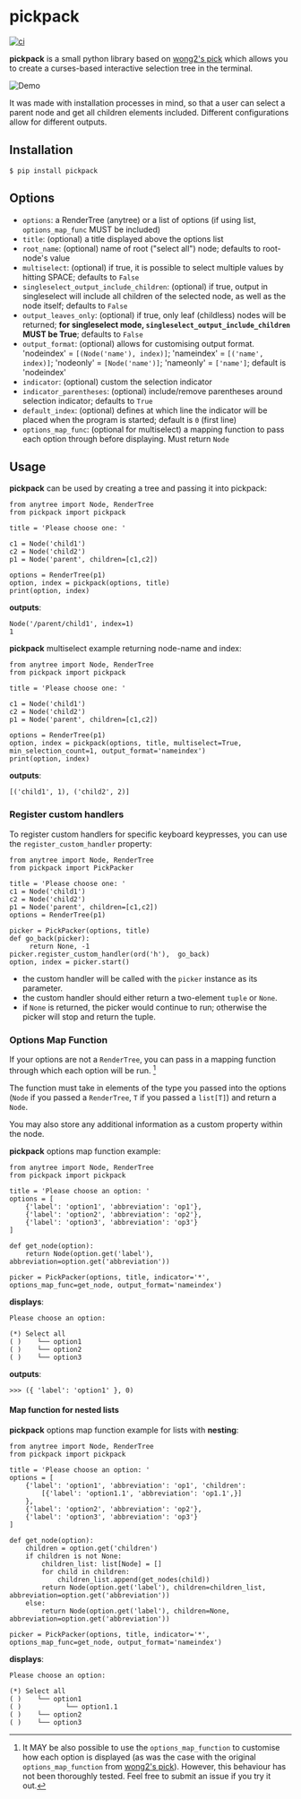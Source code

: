 # pickpack

[![ci](https://github.com/anafvana/pickpack/actions/workflows/ci.yml/badge.svg)](https://github.com/anafvana/pickpack/actions/workflows/ci.yml)

**pickpack** is a small python library based on [wong2's pick](https://github.com/wong2/pick) which allows you to create a curses-based interactive selection tree in the terminal.

![Demo](https://github.com/anafvana/pick/raw/master/example/basic.gif)

It was made with installation processes in mind, so that a user can select a parent node and get all children elements included. Different configurations allow for different outputs.

## Installation

    $ pip install pickpack

## Options

- `options`: a RenderTree (anytree) or a list of options (if using list, `options_map_func` MUST be included)
- `title`: (optional) a title displayed above the options list
- `root_name`: (optional) name of root ("select all") node; defaults to root-node's value
- `multiselect`: (optional) if true, it is possible to select multiple values by hitting SPACE; defaults to `False`
- `singleselect_output_include_children`: (optional) if true, output in singleselect will include all children of the selected node, as well as the node itself; defaults to `False`
- `output_leaves_only`: (optional) if true, only leaf (childless) nodes will be returned; **for singleselect mode, `singleselect_output_include_children` MUST be True**; defaults to `False`
- `output_format`: (optional) allows for customising output format. 'nodeindex' = `[(Node('name'), index)]`; 'nameindex' = `[('name', index)]`; 'nodeonly' = `[Node('name')]`; 'nameonly' = `['name']`; default is 'nodeindex'
- `indicator`: (optional) custom the selection indicator
- `indicator_parentheses`: (optional) include/remove parentheses around selection indicator; defaults to `True`
- `default_index`: (optional) defines at which line the indicator will be placed when the program is started; default is `0` (first line)
- `options_map_func`: (optional for multiselect) a mapping function to pass each option through before displaying. Must return `Node`

## Usage

**pickpack** can be used by creating a tree and passing it into pickpack:

    from anytree import Node, RenderTree
    from pickpack import pickpack

    title = 'Please choose one: '

    c1 = Node('child1')
    c2 = Node('child2')
    p1 = Node('parent', children=[c1,c2])

    options = RenderTree(p1)
    option, index = pickpack(options, title)
    print(option, index)

**outputs**:

    Node('/parent/child1', index=1)
    1

**pickpack** multiselect example returning node-name and index:

    from anytree import Node, RenderTree
    from pickpack import pickpack

    title = 'Please choose one: '

    c1 = Node('child1')
    c2 = Node('child2')
    p1 = Node('parent', children=[c1,c2])

    options = RenderTree(p1)
    option, index = pickpack(options, title, multiselect=True, min_selection_count=1, output_format='nameindex')
    print(option, index)

**outputs**:

    [('child1', 1), ('child2', 2)]

### Register custom handlers

To register custom handlers for specific keyboard keypresses, you can use the `register_custom_handler` property:

    from anytree import Node, RenderTree
    from pickpack import PickPacker

    title = 'Please choose one: '
    c1 = Node('child1')
    c2 = Node('child2')
    p1 = Node('parent', children=[c1,c2])
    options = RenderTree(p1)

    picker = PickPacker(options, title)
    def go_back(picker):
         return None, -1
    picker.register_custom_handler(ord('h'),  go_back)
    option, index = picker.start()

- the custom handler will be called with the `picker` instance as its parameter.
- the custom handler should either return a two-element `tuple` or `None`.
- if `None` is returned, the picker would continue to run; otherwise the picker will stop and return the tuple.

### Options Map Function

If your options are not a `RenderTree`, you can pass in a mapping function through which each option will be run. [^1]

[^1]: It MAY be also possible to use the `options_map_function` to customise how each option is displayed (as was the case with the original `options_map_function` from [wong2's pick](https://github.com/wong2/pick)). However, this behaviour has not been thoroughly tested. Feel free to submit an issue if you try it out.

The function must take in elements of the type you passed into the options (`Node` if you passed a `RenderTree`, `T` if you passed a `list[T]`) and return a `Node`.

You may also store any additional information as a custom property within the node.

**pickpack** options map function example:

    from anytree import Node, RenderTree
    from pickpack import pickpack

    title = 'Please choose an option: '
    options = [
        {'label': 'option1', 'abbreviation': 'op1'},
        {'label': 'option2', 'abbreviation': 'op2'},
        {'label': 'option3', 'abbreviation': 'op3'}
    ]

    def get_node(option):
        return Node(option.get('label'), abbreviation=option.get('abbreviation'))

    picker = PickPacker(options, title, indicator='*', options_map_func=get_node, output_format='nameindex')

**displays**:

    Please choose an option:

    (*) Select all
    ( )    └── option1
    ( )    └── option2
    ( )    └── option3

**outputs**:

    >>> ({ 'label': 'option1' }, 0)

#### Map function for nested lists

**pickpack** options map function example for lists with **nesting**:

    from anytree import Node, RenderTree
    from pickpack import pickpack

    title = 'Please choose an option: '
    options = [
        {'label': 'option1', 'abbreviation': 'op1', 'children':
            [{'label': 'option1.1', 'abbreviation': 'op1.1',}]
        },
        {'label': 'option2', 'abbreviation': 'op2'},
        {'label': 'option3', 'abbreviation': 'op3'}
    ]

    def get_node(option):
        children = option.get('children')
        if children is not None:
            children_list: list[Node] = []
            for child in children:
                children_list.append(get_nodes(child))
            return Node(option.get('label'), children=children_list, abbreviation=option.get('abbreviation'))
        else:
            return Node(option.get('label'), children=None, abbreviation=option.get('abbreviation'))

    picker = PickPacker(options, title, indicator='*', options_map_func=get_node, output_format='nameindex')

**displays**:

    Please choose an option:

    (*) Select all
    ( )    └── option1
    ( )           └── option1.1
    ( )    └── option2
    ( )    └── option3
